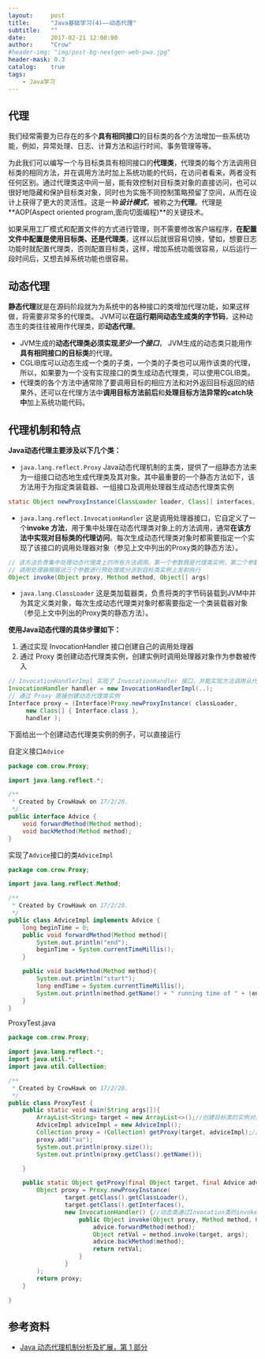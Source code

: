 ```yaml
---
layout:     post
title:      "Java基础学习(4)——动态代理"
subtitle:   ""
date:       2017-02-21 12:00:00
author:     "Crow"
#header-img: "img/post-bg-nextgen-web-pwa.jpg"
header-mask: 0.3
catalog:    true
tags:
    - Java学习
---
```


## 代理

我们经常需要为已存在的多个**具有相同接口**的目标类的各个方法增加一些系统功能，例如，异常处理、日志、计算方法和运行时间、事务管理等等。

为此我们可以编写一个与目标类具有相同接口的**代理类**，代理类的每个方法调用目标类的相同方法，并在调用方法时加上系统功能的代码，在访问者看来，两者没有任何区别。通过代理类这中间一层，能有效控制对目标类对象的直接访问，也可以很好地隐藏和保护目标类对象，同时也为实施不同控制策略预留了空间，从而在设计上获得了更大的灵活性。这是一种***设计模式***，被称之为**代理**。代理是**AOP(Aspect oriented program,面向切面编程)**的关键技术。

如果采用工厂模式和配置文件的方式进行管理，则不需要修改客户端程序，**在配置文件中配置是使用目标类、还是代理类**，这样以后就很容易切换，譬如，想要日志功能时就配置代理类，否则配置目标类，这样，增加系统功能很容易，以后运行一段时间后，又想去掉系统功能也很容易。



## 动态代理

**静态代理**就是在源码阶段就为为系统中的各种接口的类增加代理功能，如果这样做，将需要非常多的代理类。
JVM可以**在运行期间动态生成类的字节码**，这种动态生的类往往被用作代理类，即**动态代理**。

+ JVM生成的**动态代理类必须实现*至少一个接口***， JVM生成的动态类只能用作**具有相同接口的目标类**的代理。
+ CGLIB库可以动态生成一个类的子类，一个类的子类也可以用作该类的代理，所以，如果要为一个没有实现接口的类生成动态代理类，可以使用CGLIB类。
+ 代理类的各个方法中通常除了要调用目标的相应方法和对外返回目标返回的结果外，还可以在代理方法中**调用目标方法前后**和**处理目标方法异常的catch块中**加上系统功能代码。

## 代理机制和特点

**Java动态代理主要涉及以下几个类：**
* `java.lang.reflect.Proxy` 
   Java动态代理机制的主类，提供了一组静态方法来为一组接口动态地生成代理类及其对象。其中最重要的一个静态方法如下，该方法用于为指定类装载器、一组接口及调用处理器生成动态代理类实例

```java
static Object newProxyInstance(ClassLoader loader, Class[] interfaces, InvocationHandler h)
```

* `java.lang.reflect.InvocationHandler`
   这是调用处理器接口，它自定义了一个**invoke 方法**，用于集中处理在动态代理类对象上的方法调用，通常**在该方法中实现对目标类的代理访问**。每次生成动态代理类对象时都需要指定一个实现了该接口的调用处理器对象（参见上文中列出的Proxy类的静态方法）。

```java
// 该方法负责集中处理动态代理类上的所有方法调用。第一个参数既是代理类实例，第二个参数是被调用的方法对象,第三个方法是调用参数。
// 调用处理器根据这三个参数进行预处理或分派到目标类实例上发射执行
Object invoke(Object proxy, Method method, Object[] args)
```

* `java.lang.ClassLoader`
   这是类加载器类，负责将类的字节码装载到JVM中并为其定义类对象，每次生成动态代理类对象时都需要指定一个类装载器对象（参见上文中列出的Proxy类的静态方法）。

**使用Java动态代理的具体步骤如下：**
1. 通过实现 InvocationHandler 接口创建自己的调用处理器
2. 通过 Proxy 类创建动态代理类实例，创建实例时调用处理器对象作为参数被传入

```java
// InvocationHandlerImpl 实现了 InvocationHandler 接口，并能实现方法调用从代理类到目标类的分派转发
InvocationHandler handler = new InvocationHandlerImpl(..); 
// 通过 Proxy 直接创建动态代理类实例
Interface proxy = (Interface)Proxy.newProxyInstance( classLoader, 
	 new Class[] { Interface.class }, 
	 handler );
```

下面给出一个创建动态代理类实例的例子，可以直接运行

自定义接口`Advice`

```java
package com.crow.Proxy;

import java.lang.reflect.*;

/**
 * Created by CrowHawk on 17/2/20.
 */
public interface Advice {
    void forwardMethod(Method method);
    void backMethod(Method method);
}
```

实现了`Advice`接口的类`AdviceImpl`

```java
package com.crow.Proxy;

import java.lang.reflect.Method;

/**
 * Created by CrowHawk on 17/2/20.
 */
public class AdviceImpl implements Advice {
    long beginTime = 0;
    public void forwardMethod(Method method){
        System.out.println("end");
        beginTime = System.currentTimeMillis();
    }

    public void backMethod(Method method){
        System.out.println("start");
        long endTime = System.currentTimeMillis();
        System.out.println(method.getName() + " running time of " + (endTime - beginTime));
    }
}
```

ProxyTest.java

```java
package com.crow.Proxy;

import java.lang.reflect.*;
import java.util.*;
import java.util.Collection;

/**
 * Created by CrowHawk on 17/2/20.
 */
public class ProxyTest {
    public static void main(String args[]){
        ArrayList<String> target = new ArrayList<>();//创建目标类的实例对象
        AdviceImpl adviceImpl = new AdviceImpl();
        Collection proxy = (Collection) getProxy(target, adviceImpl);//创建动态类
        proxy.add("aa");
        System.out.println(proxy.size());
        System.out.println(proxy.getClass().getName());

    }

    public static Object getProxy(final Object target, final Advice advice){
        Object proxy = Proxy.newProxyInstance(
                target.getClass().getClassLoader(),
                target.getClass().getInterfaces(),
                new InvocationHandler() {//动态类通过Invocation类的invoke方法调用目标类所需的方法
                    public Object invoke(Object proxy, Method method, Object[] args) throws Exception {
                        advice.forwardMethod(method);
                        Object retVal = method.invoke(target, args);
                        advice.backMethod(method);
                        return retVal;
                    }
                }
        );
        return proxy;
    }

}
```

## 参考资料
+ [Java 动态代理机制分析及扩展，第 1 部分](http://www.ibm.com/developerworks/cn/java/j-lo-proxy1/index.html)
